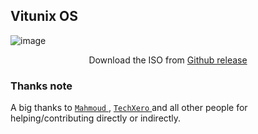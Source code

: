 
## Vitunix OS
![image](https://user-images.githubusercontent.com/56447720/222925978-92523dd1-72c6-4143-9ea4-aa1225113fea.png)

<p align="center"> Download the ISO from <a href="https://github.com/vitunix/vitunix-iso/releases/tag/iso-v1.0-beta"> Github release </a> </p>

### Thanks note

A big thanks to <a href="https://github.com/mmsaeed509"> `Mahmoud` </a> , <a href="https://github.com/TechXero"> `TechXero` </a> and all other people for helping/contributing directly or indirectly. 
